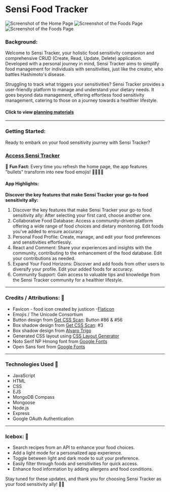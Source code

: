# Sensi Food Tracker

![Screenshot of the Home Page](/images/index.png) 
![Screenshot of the Foods Page](/images/foods.png) 
![Screenshot of the Foods Page](/images/profiles.png) 

### Background:

Welcome to Sensi Tracker, your holistic food sensitivity companion and comprehensive CRUD (Create, Read, Update, Delete) application. Developed with a personal journey in mind, Sensi Tracker aims to simplify food management for individuals with sensitivities, just like the creator, who battles Hashimoto's disease.

Struggling to track what triggers your sensitivities? Sensi Tracker provides a user-friendly platform to manage and understand your dietary needs. It goes beyond data management, offering effortless food sensitivity management, catering to those on a journey towards a healthier lifestyle.


#### Click to view [planning materials](https://trello.com/invite/b/1kDFsFqH/ATTI419f20d6e1d089108174349a9a5048203BE558DA/unit-2-project-food-sensitivity)
***
### Getting Started:
Ready to embark on your food sensitivity journey with Sensi Tracker? 

### [Access Sensi Tracker](https://carla-minina-match-game.netlify.app/)


🎉 **Fun Fact:** Every time you refresh the home page, the app features "bullets" transform into new food emojis! 🍔🥦🍕🍇

#### App Highlights:
__Discover the key features that make Sensi Tracker your go-to food sensitivity ally:__

1. Discover the key features that make Sensi Tracker your go-to food sensitivity ally:
After selecting your first card, choose another one.
2. Collaborative Food Database: Access a community-driven platform offering a wide range of food choices and dietary monitoring. Edit foods you've added to ensure accuracy
3. Personal Food Profile: Create, manage, and edit your food preferences and sensitivities effortlessly.
4. React and Comment: Share your experiences and insights with the community, contributing to the enhancement of the food database. Edit your contributions as needed.
5. Expand Your Food Horizons: Discover and add foods from other users to diversify your profile. Edit your added foods for accuracy.
6. Community Support: Gain access to valuable tips and knowledge from the Sensi Tracker community for a healthier lifestyle.


***
### Credits   /  Attributions: 🙌

* Favicon - food icon created by justicon -[Flaticon](https://www.flaticon.com/free-icons/food)
* Emojis / The Unicode Consortium
* Button design from [Get CSS Scan](https://getcssscan.com/css-buttons-examples?ref=beautifulboxshadow-bottom): Button #86 & #56
* Box shadow design from [Get CSS Scan](https://getcssscan.com/css-box-shadow-examples): #3
* Box shadow design from [Alvaro Trigo](https://alvarotrigo.com/shadow-gradients/)
* Generated CSS layout using [CSS Layout Generator](https://layout.bradwoods.io/)
* Noto Serif NP Hmong font from [Google Fonts](https://fonts.google.com/noto/specimen/Noto+Serif+NP+Hmong)
* Open Sans font from [Google Fonts](https://fonts.google.com/specimen/Open+Sans)


***
### Technologies Used 💾
* JavaScript
* HTML
* CSS
* EJS
* MongoDB Compass
* Mongoose
* Node.js
* Express
* Google OAuth Authentication

***
### Icebox: 🧊

* Search recipes from an API to enhance your food choices.
* Add a light mode for a personalized app experience.
* Toggle between light and dark mode to suit your preference.
* Easily filter through foods and sensitivities for quick access.
* Enhance food information by adding allergens and food conditions.

Stay tuned for these updates, and thank you for choosing Sensi Tracker as your food sensitivity ally! 🙌🍀